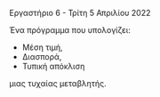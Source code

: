 Εργαστήριο 6 - Τρίτη 5 Απριλίου 2022


Ένα πρόγραμμα που υπολογίζει:

* Μέση τιμή,
* Διασπορά,
* Τυπική απόκλιση

μιας τυχαίας μεταβλητής.



